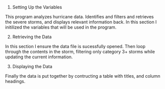 
1. Setting Up the Variables

This program analyzes hurricane data. Identifies and filters and retrieves the severe storms, and displays relevant information back. In this section I initilized the variables that will be used in the program.


2. Retrieving the Data

In this section I ensure the data file is sucessfully opened. Then loop through the contents in the storm, filtering only category 3+ storms while updating the current information.


3. Displaying the Data

Finally the data is put together by contructing a table with titles, and column headings.

